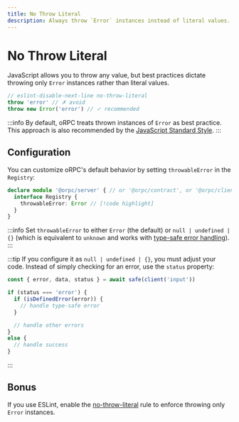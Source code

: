 ```yaml
---
title: No Throw Literal
description: Always throw `Error` instances instead of literal values.
---
```


# No Throw Literal

JavaScript allows you to throw any value, but best practices dictate throwing only `Error` instances rather than literal values.

```ts
// eslint-disable-next-line no-throw-literal
throw 'error' // ✗ avoid
throw new Error('error') // ✓ recommended
```

:::info
By default, oRPC treats thrown instances of `Error` as best practice. This approach is also recommended by the [JavaScript Standard Style](https://standardjs.com/rules.html#throw-new-error-old-style).
:::

## Configuration

You can customize oRPC's default behavior by setting `throwableError` in the `Registry`:

```ts twoslash
declare module '@orpc/server' { // or '@orpc/contract', or '@orpc/client'
  interface Registry {
    throwableError: Error // [!code highlight]
  }
}
```

:::info
Set `throwableError` to either `Error` (the default) or `null | undefined | {}` (which is equivalent to `unknown` and works with [type-safe error handling](/docs/client/error-handling#using-safe-and-isdefinederror)).
:::

:::tip
If you configure it as `null | undefined | {}`, you must adjust your code. Instead of simply checking for an error, use the `status` property:

```ts
const { error, data, status } = await safe(client('input'))

if (status === 'error') {
  if (isDefinedError(error)) {
    // handle type-safe error
  }

  // handle other errors
}
else {
  // handle success
}
```

:::

## Bonus

If you use ESLint, enable the [no-throw-literal](https://eslint.org/docs/rules/no-throw-literal) rule to enforce throwing only `Error` instances.
